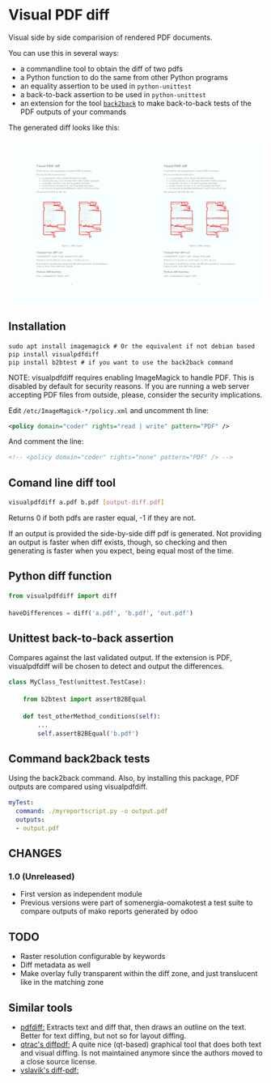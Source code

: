 # Visual PDF diff

Visual side by side comparision of rendered PDF documents.

You can use this in several ways:

- a commandline tool to obtain the diff of two pdfs
- a Python function to do the same from other Python programs
- an equality assertion to be used in `python-unittest`
- a back-to-back assertion to be used in `python-unittest`
- an extension for the tool [`back2back`](https://github.com/vokimon/back2back) to make back-to-back tests of the PDF outputs of your commands

The generated diff looks like this:

![Diff output example](docs/example.png)

## Installation

```
sudo apt install imagemagick # Or the equivalent if not debian based
pip install visualpdfdiff
pip install b2btest # if you want to use the back2back command
```

NOTE: visualpdfdiff requires enabling ImageMagick to handle PDF.
This is disabled by default for security reasons.
If you are running a web server accepting PDF files from outside,
please, consider the security implications.

Edit `/etc/ImageMagick-*/policy.xml` and 
uncomment th line:
```xml
<policy domain="coder" rights="read | write" pattern="PDF" />
```
And comment the line:
```xml
<!-- <policy domain="coder" rights="none" pattern="PDF" /> -->
```

## Comand line diff tool

```bash
visualpdfdiff a.pdf b.pdf [output-diff.pdf]
```

Returns 0 if both pdfs are raster equal, -1 if they are not.

If an output is provided the side-by-side diff pdf is generated.
Not providing an output is faster when diff exists, though,
so checking and then generating is faster when you expect, being equal most of the time.

## Python diff function

```python
from visualpdfdiff import diff

haveDifferences = diff('a.pdf', 'b.pdf', 'out.pdf')
```

## Unittest back-to-back assertion

Compares against the last validated output.
If the extension is PDF, visualpdfdiff will be chosen to detect and output the differences.

```python
class MyClass_Test(unittest.TestCase):

	from b2btest import assertB2BEqual

	def test_otherMethod_conditions(self):
		...
		self.assertB2BEqual('b.pdf')
```

## Command back2back tests

Using the back2back command.
Also, by installing this package, PDF outputs are compared using visualpdfdiff.

```yaml
myTest:
  command: ./myreportscript.py -o output.pdf
  outputs:
  - output.pdf
```

## CHANGES

### 1.0 (Unreleased)

- First version as independent module
- Previous versions were part of somenergia-oomakotest a test suite to compare outputs of mako reports generated by odoo

## TODO

- Raster resolution configurable by keywords
- Diff metadata as well
- Make overlay fully transparent within the diff zone, and just translucent like in the matching zone


## Similar tools

- [pdfdiff:](https://github.com/JoshData/pdf-diff)
	Extracts text and diff that, then draws an outline on the text.
	Better for text diffing, but not so for layout diffing.
- [qtrac's diffpdf:](http://www.qtrac.eu/diffpdf-foss.html)
	A quite nice (qt-based) graphical tool that does both text and visual diffing.
	Is not maintained anymore since the authors moved to a close source license.
- [vslavik's diff-pdf:](https://vslavik.github.io/diff-pdf/)

